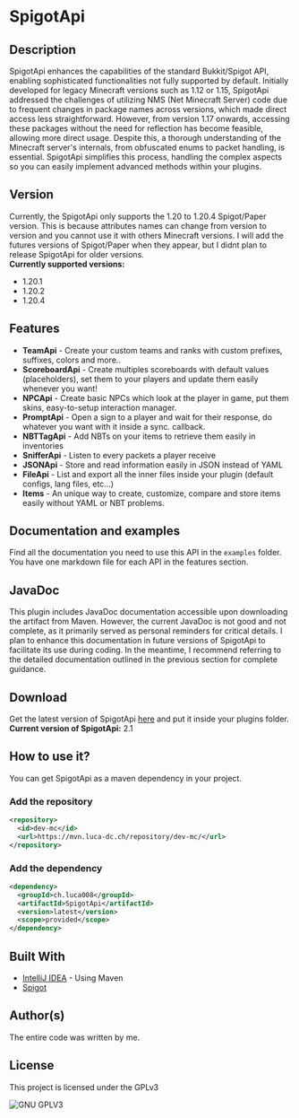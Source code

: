 # SpigotApi
## Description
SpigotApi enhances the capabilities of the standard Bukkit/Spigot API, enabling sophisticated functionalities not fully supported by default. Initially developed for legacy Minecraft versions such as 1.12 or 1.15, SpigotApi addressed the challenges of utilizing NMS (Net Minecraft Server) code due to frequent changes in package names across versions, which made direct access less straightforward. However, from version 1.17 onwards, accessing these packages without the need for reflection has become feasible, allowing more direct usage. Despite this, a thorough understanding of the Minecraft server's internals, from obfuscated enums to packet handling, is essential. SpigotApi simplifies this process, handling the complex aspects so you can easily implement advanced methods within your plugins.

## Version
Currently, the SpigotApi only supports the 1.20 to 1.20.4 Spigot/Paper version. This is because attributes names can change from version to version and you cannot use it with others Minecraft versions. I will add the futures versions of Spigot/Paper when they appear, but I didnt plan to release SpigotApi for older versions. \
**Currently supported versions:**
- 1.20.1
- 1.20.2
- 1.20.4

## Features
- **TeamApi** - Create your custom teams and ranks with custom prefixes, suffixes, colors and more..
- **ScoreboardApi** - Create multiples scoreboards with default values (placeholders), set them to your players and update them easily whenever you want!
- **NPCApi** - Create basic NPCs which look at the player in game, put them skins, easy-to-setup interaction manager.
- **PromptApi** - Open a sign to a player and wait for their response, do whatever you want with it inside a sync. callback.
- **NBTTagApi** - Add NBTs on your items to retrieve them easily in inventories
- **SnifferApi** - Listen to every packets a player receive
- **JSONApi** - Store and read information easily in JSON instead of YAML
- **FileApi** - List and export all the inner files inside your plugin (default configs, lang files, etc...)
- **Items** - An unique way to create, customize, compare and store items easily without YAML or NBT problems.

## Documentation and examples
Find all the documentation you need to use this API in the `examples` folder. You have one markdown file for each API in the features section.

## JavaDoc
This plugin includes JavaDoc documentation accessible upon downloading the artifact from Maven. However, the current JavaDoc is not good and not complete, as it primarily served as personal reminders for critical details. I plan to enhance this documentation in future versions of SpigotApi to facilitate its use during coding. In the meantime, I recommend referring to the detailed documentation outlined in the previous section for complete guidance.

## Download
Get the latest version of SpigotApi [here](https://mvn.luca-dc.ch/repository/dev-mc/ch/luca008/SpigotApi/latest/SpigotApi-latest.jar) and put it inside your plugins folder. \
**Current version of SpigotApi:** 2.1

## How to use it?
You can get SpigotApi as a maven dependency in your project.

### Add the repository
```xml
<repository>
  <id>dev-mc</id>
  <url>https://mvn.luca-dc.ch/repository/dev-mc/</url>
</repository>
```

### Add the dependency
```xml
<dependency>
  <groupId>ch.luca008</groupId>
  <artifactId>SpigotApi</artifactId>
  <version>latest</version>
  <scope>provided</scope>
</dependency>
```

## Built With

* [IntelliJ IDEA](https://www.jetbrains.com/idea/) - Using Maven
* [Spigot](https://hub.spigotmc.org/)

## Author(s)

The entire code was written by me.

## License
 
This project is licensed under the GPLv3
 
![GNU GPLV3](https://imgur.com/imkUoGR.png)
